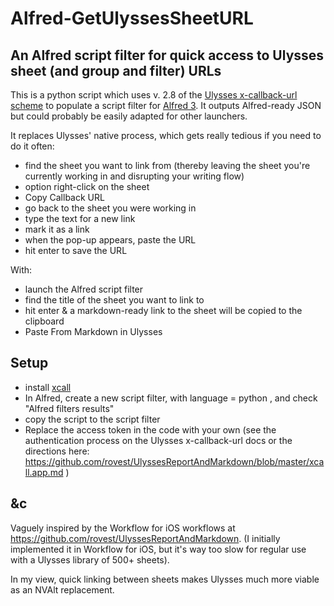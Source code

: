 # Alfred-GetUlyssesSheetURL
## An Alfred script filter for quick access to Ulysses sheet (and group and filter) URLs

This is a python script which uses v. 2.8 of the [Ulysses x-callback-url scheme](https://ulyssesapp.com/kb/x-callback-url/) to populate a script filter for [Alfred 3](https://www.alfredapp.com).  It outputs Alfred-ready JSON but could probably be easily adapted for other launchers.

It replaces Ulysses' native process, which gets really tedious if you need to do it often:
* find the sheet you want to link from (thereby leaving the sheet you're currently working in and disrupting your writing flow)
* option right-click on the sheet
* Copy Callback URL
* go back to the sheet you were working in
* type the text for a new link
* mark it as a link
* when the pop-up appears, paste the URL
* hit enter to save the URL

With:
* launch the Alfred script filter
* find the title of the sheet you want to link to
* hit enter & a markdown-ready link to the sheet will be copied to the clipboard
* Paste From Markdown in Ulysses

## Setup

* install [xcall](https://github.com/martinfinke/xcall)
* In Alfred, create a new script filter, with language = python , and check "Alfred filters results"
* copy the script to the script filter
* Replace the access token in the code with your own (see the authentication process on the Ulysses x-callback-url docs or the directions here: https://github.com/rovest/UlyssesReportAndMarkdown/blob/master/xcall.app.md )

## &c 

Vaguely inspired by the Workflow for iOS workflows at https://github.com/rovest/UlyssesReportAndMarkdown. (I initially implemented it in Workflow for iOS, but it's way too slow for regular use with a Ulysses library of 500+ sheets).

In my view, quick linking between sheets makes Ulysses much more viable as an NVAlt replacement.  
